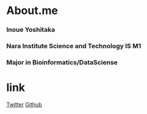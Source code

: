 # About.me
### Inoue Yoshitaka
### Nara Institute Science and Technology IS M1
### Major in Bioinformatics/DataSciense
 
 # link
 [Twitter](https://twitter.com/inoue0426)
 [Github](https://github.com/inoue0426/)
